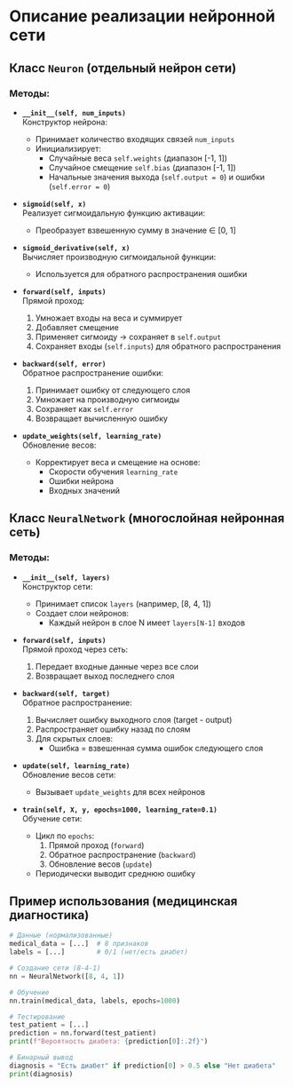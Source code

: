 # Описание реализации нейронной сети

## Класс `Neuron` (отдельный нейрон сети)

### Методы:

- **`__init__(self, num_inputs)`**  
  Конструктор нейрона:
  - Принимает количество входящих связей `num_inputs`
  - Инициализирует:
    - Случайные веса `self.weights` (диапазон [-1, 1])
    - Случайное смещение `self.bias` (диапазон [-1, 1])
    - Начальные значения выхода (`self.output = 0`) и ошибки (`self.error = 0`)

- **`sigmoid(self, x)`**  
  Реализует сигмоидальную функцию активации:
  - Преобразует взвешенную сумму в значение ∈ [0, 1]

- **`sigmoid_derivative(self, x)`**  
  Вычисляет производную сигмоидальной функции:
  - Используется для обратного распространения ошибки

- **`forward(self, inputs)`**  
  Прямой проход:
  1. Умножает входы на веса и суммирует
  2. Добавляет смещение
  3. Применяет сигмоиду → сохраняет в `self.output`
  4. Сохраняет входы (`self.inputs`) для обратного распространения

- **`backward(self, error)`**  
  Обратное распространение ошибки:
  1. Принимает ошибку от следующего слоя
  2. Умножает на производную сигмоиды
  3. Сохраняет как `self.error`
  4. Возвращает вычисленную ошибку

- **`update_weights(self, learning_rate)`**  
  Обновление весов:
  - Корректирует веса и смещение на основе:
    - Скорости обучения `learning_rate`
    - Ошибки нейрона
    - Входных значений

## Класс `NeuralNetwork` (многослойная нейронная сеть)

### Методы:

- **`__init__(self, layers)`**  
  Конструктор сети:
  - Принимает список `layers` (например, [8, 4, 1])
  - Создает слои нейронов:
    - Каждый нейрон в слое N имеет `layers[N-1]` входов

- **`forward(self, inputs)`**  
  Прямой проход через сеть:
  1. Передает входные данные через все слои
  2. Возвращает выход последнего слоя

- **`backward(self, target)`**  
  Обратное распространение:
  1. Вычисляет ошибку выходного слоя (target - output)
  2. Распространяет ошибку назад по слоям
  3. Для скрытых слоев:
     - Ошибка = взвешенная сумма ошибок следующего слоя

- **`update(self, learning_rate)`**  
  Обновление весов сети:
  - Вызывает `update_weights` для всех нейронов

- **`train(self, X, y, epochs=1000, learning_rate=0.1)`**  
  Обучение сети:
  - Цикл по `epochs`:
    1. Прямой проход (`forward`)
    2. Обратное распространение (`backward`)
    3. Обновление весов (`update`)
  - Периодически выводит среднюю ошибку

## Пример использования (медицинская диагностика)

```python
# Данные (нормализованные)
medical_data = [...]  # 8 признаков
labels = [...]        # 0/1 (нет/есть диабет)

# Создание сети (8-4-1)
nn = NeuralNetwork([8, 4, 1])

# Обучение
nn.train(medical_data, labels, epochs=1000)

# Тестирование
test_patient = [...]
prediction = nn.forward(test_patient)
print(f"Вероятность диабета: {prediction[0]:.2f}")

# Бинарный вывод
diagnosis = "Есть диабет" if prediction[0] > 0.5 else "Нет диабета"
print(diagnosis)
